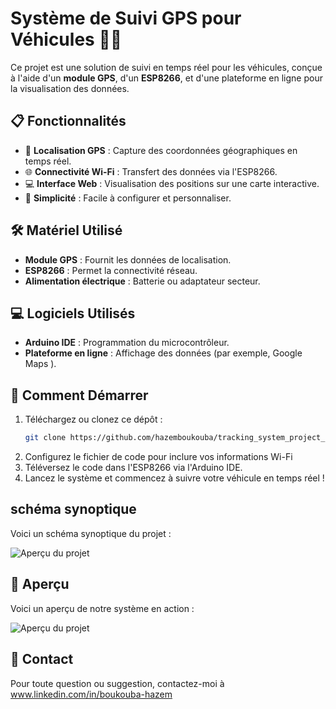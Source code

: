 # Système de Suivi GPS pour Véhicules 🚗📡

Ce projet est une solution de suivi en temps réel pour les véhicules, conçue à l'aide d'un **module GPS**, d'un **ESP8266**, et d'une plateforme en ligne pour la visualisation des données.

## 📋 Fonctionnalités
- 📍 **Localisation GPS** : Capture des coordonnées géographiques en temps réel.
- 🌐 **Connectivité Wi-Fi** : Transfert des données via l'ESP8266.
- 💻 **Interface Web** : Visualisation des positions sur une carte interactive.
- 🔧 **Simplicité** : Facile à configurer et personnaliser.

## 🛠️ Matériel Utilisé
- **Module GPS** : Fournit les données de localisation.
- **ESP8266** : Permet la connectivité réseau.
- **Alimentation électrique** : Batterie ou adaptateur secteur.

## 💻 Logiciels Utilisés
- **Arduino IDE** : Programmation du microcontrôleur.
- **Plateforme en ligne** : Affichage des données (par exemple, Google Maps ).

## 🚀 Comment Démarrer
1. Téléchargez ou clonez ce dépôt :
   ```bash
   git clone https://github.com/hazemboukouba/tracking_system_project_esp8266_GPS.git
2. Configurez le fichier de code pour inclure vos informations Wi-Fi
3. Téléversez le code dans l'ESP8266 via l'Arduino IDE.
4. Lancez le système et commencez à suivre votre véhicule en temps réel !

## schéma synoptique

Voici un schéma synoptique du projet :

![Aperçu du projet](./synoptique.PNG)

## 📸 Aperçu

Voici un aperçu de notre système en action :

![Aperçu du projet](./Capture3.PNG)

## 📧 Contact
Pour toute question ou suggestion, contactez-moi à www.linkedin.com/in/boukouba-hazem


 
